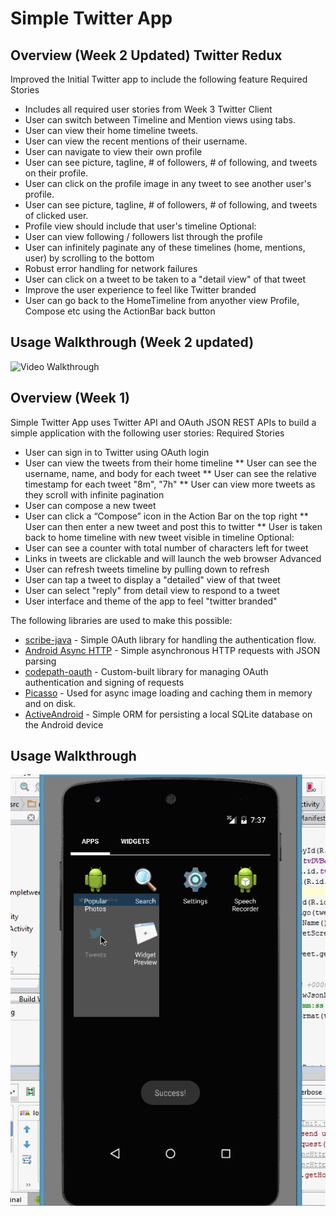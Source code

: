 # Simple Twitter App

## Overview (Week 2 Updated) Twitter Redux
Improved the Initial Twitter app to include the following feature 
Required Stories
* Includes all required user stories from Week 3 Twitter Client
* User can switch between Timeline and Mention views using tabs.
* User can view their home timeline tweets.
* User can view the recent mentions of their username.
* User can navigate to view their own profile
* User can see picture, tagline, # of followers, # of following, and tweets on their profile.
* User can click on the profile image in any tweet to see another user's profile.
* User can see picture, tagline, # of followers, # of following, and tweets of clicked user.
* Profile view should include that user's timeline
Optional: 
* User can view following / followers list through the profile
* User can infinitely paginate any of these timelines (home, mentions, user) by scrolling to the bottom
* Robust error handling for network failures
* User can click on a tweet to be taken to a "detail view" of that tweet
* Improve the user experience to feel like Twitter branded
* User can go back to the HomeTimeline from anyother view Profile, Compose etc using the ActionBar back button

## Usage Walkthrough (Week 2 updated)
![Video Walkthrough](TwitterRedux.gif) 



## Overview (Week 1)

Simple Twitter App uses Twitter API and OAuth JSON REST APIs to build a simple application with the following user stories:
Required Stories
 * User can sign in to Twitter using OAuth login
 * User can view the tweets from their home timeline
        ** User can see the username, name, and body for each tweet
        ** User can see  the relative timestamp for each tweet "8m", "7h"
        ** User can view more tweets as they scroll with infinite pagination
 * User can compose a new tweet
 * User can click a “Compose” icon in the Action Bar on the top right
        ** User can then enter a new tweet and post this to twitter
        ** User is taken back to home timeline with new tweet visible in timeline
Optional: 
 * User can see a counter with total number of characters left for tweet
 * Links in tweets are clickable and will launch the web browser
Advanced
 * User can refresh tweets timeline by pulling down to refresh
 * User can tap a tweet to display a "detailed" view of that tweet
 * User can select "reply" from detail view to respond to a tweet
 * User interface and theme of the app to feel "twitter branded"
 

The following libraries are used to make this possible:

 * [scribe-java](https://github.com/fernandezpablo85/scribe-java) - Simple OAuth library for handling the authentication flow.
 * [Android Async HTTP](https://github.com/loopj/android-async-http) - Simple asynchronous HTTP requests with JSON parsing
 * [codepath-oauth](https://github.com/thecodepath/android-oauth-handler) - Custom-built library for managing OAuth authentication and signing of requests
 * [Picasso](https://github.com/square/picasso) - Used for async image loading and caching them in memory and on disk.
 * [ActiveAndroid](https://github.com/pardom/ActiveAndroid) - Simple ORM for persisting a local SQLite database on the Android device

## Usage Walkthrough
![Video Walkthrough](SimpleTweets.gif)


